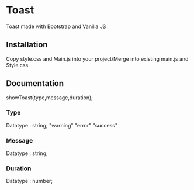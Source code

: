 # Toast
Toast made with Bootstrap and Vanilla JS 

## Installation
Copy style.css and Main.js into your project/Merge into existing main.js and Style.css

## Documentation
showToast(type,message,duration);

### Type
Datatype : string;
  "warning"
  "error"
  "success"
  
### Message 
Datatype : string;
  
### Duration
Datatype : number;
